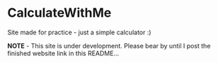 # CalculateWithMe
Site made for practice - just a simple calculator :)

**NOTE** - This site is under development. Please bear by until I post the finished website link in this README...